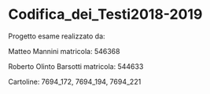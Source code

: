 # Codifica_dei_Testi2018-2019
Progetto esame realizzato da:

Matteo Mannini matricola: 546368

Roberto Olinto Barsotti matricola: 544633

Cartoline: 7694_172, 7694_194, 7694_221
